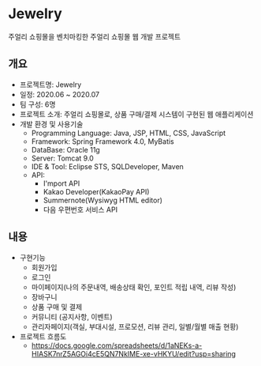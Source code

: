 # Jewelry
주얼리 쇼핑몰을 벤치마킹한 주얼리 쇼핑몰 웹 개발 프로젝트

## 개요
* 프로젝트명: Jewelry
* 일정: 2020.06 ~ 2020.07
* 팀 구성: 6명
* 프로젝트 소개: 주얼리 쇼핑몰로, 상품 구매/결제 시스템이 구현된 웹 애플리케이션 
* 개발 환경 및 사용기술
  - Programming Language: Java, JSP, HTML, CSS, JavaScript
  - Framework: Spring Framework 4.0, MyBatis
  - DataBase: Oracle 11g
  - Server: Tomcat 9.0
  - IDE & Tool: Eclipse STS, SQLDeveloper, Maven
  - API:
    - I'mport API
    - Kakao Developer(KakaoPay API)
    - Summernote(Wysiwyg HTML editor)
    - 다음 우편번호 서비스 API
## 내용
* 구현기능
  - 회원가입
  - 로그인
  - 마이페이지(나의 주문내역, 배송상태 확인, 포인트 적립 내역, 리뷰 작성)
  - 장바구니
  - 상품 구매 및 결제
  - 커뮤니티 (공지사항, 이벤트)
  - 관리자페이지(객실, 부대시설, 프로모션, 리뷰 관리, 일별/월별 매출 현황)
* 프로젝트 흐름도
  - https://docs.google.com/spreadsheets/d/1aNEKs-a-HIASK7nrZ5AGOi4cE5QN7NkIME-xe-vHKYU/edit?usp=sharing
